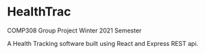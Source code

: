 # HealthTrac
COMP308 Group Project Winter 2021 Semester

A Health Tracking software built using React and Express REST api.

